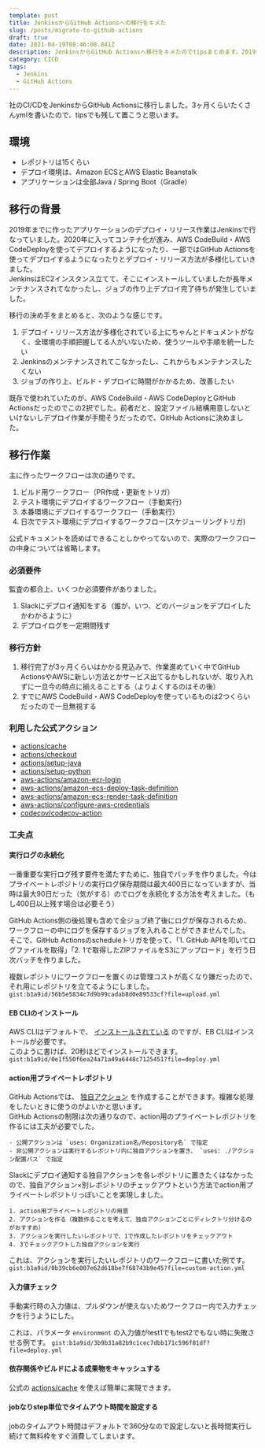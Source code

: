 ```yaml
---
template: post
title: JenkinsからGitHub Actionsへの移行をキメた
slug: /posts/migrate-to-github-actions
draft: true
date: 2021-04-19T08:46:08.841Z
description: JenkinsからGitHub Actionsへ移行をキメたのでtipsまとめます。2019年までに作ったアプリケーションのデプロイ・リリース作業はJenkinsで行なっていました。2020年に入ってコンテナ化が進み、AWS CodeBuild・AWS CodeDeployを使ってデプロイするようになったり、一部ではGitHub Actionsを使ってデプロイするようになったりとデプロイ・リリース方法が多様化していきました。JenkinsはEC2インスタンス立てて、そこにインストールしていましたが長年メンテナンスされてなかったし、ジョブの作り上デプロイ完了待ちが発生していました。デプロイ・リリース方法を統一したいするというのが第1の目的でした。
category: CICD
tags:
  - Jenkins
  - GitHub Actions
---
```

社のCI/CDをJenkinsからGitHub Actionsに移行しました。3ヶ月くらいたくさんymlを書いたので、tipsでも残して置こうと思います。

## 環境
- レポジトリは15くらい
- デプロイ環境は、Amazon ECSとAWS Elastic Beanstalk
- アプリケーションは全部Java / Spring Boot（Gradle）

## 移行の背景
2019年までに作ったアプリケーションのデプロイ・リリース作業はJenkinsで行なっていました。2020年に入ってコンテナ化が進み、AWS CodeBuild・AWS CodeDeployを使ってデプロイするようになったり、一部ではGitHub Actionsを使ってデプロイするようになったりとデプロイ・リリース方法が多様化していきました。\
JenkinsはEC2インスタンス立てて、そこにインストールしていましたが長年メンテナンスされてなかったし、ジョブの作り上デプロイ完了待ちが発生していました。

移行の決め手をまとめると、次のような感じです。
1. デプロイ・リリース方法が多様化されている上にちゃんとドキュメントがなく、全環境の手順把握してる人がいないため、使うツールや手順を統一したい
2. Jenkinsのメンテナンスされてこなかったし、これからもメンテナンスしたくない
3. ジョブの作り上、ビルド・デプロイに時間がかかるため、改善したい

既存で使われていたのが、AWS CodeBuild・AWS CodeDeployとGitHub Actionsだったのでこの2択でした。前者だと、設定ファイル結構用意しないといけないしデプロイ作業が手間そうだったので、GitHub Actionsに決めました。

## 移行作業
主に作ったワークフローは次の通りです。
1. ビルド用ワークフロー（PR作成・更新をトリガ）
2. テスト環境にデプロイするワークフロー（手動実行）
3. 本番環境にデプロイするワークフロー（手動実行）
4. 日次でテスト環境にデプロイするワークフロー(スケジューリングトリガ)

公式ドキュメントを読めばできることしかやってないので、実際のワークフローの中身については省略します。

### 必須要件
監査の都合上、いくつか必須要件がありました。

1. Slackにデプロイ通知をする（誰が、いつ、どのバージョンをデプロイしたかわかるように）
2. デプロイログを一定期間残す

### 移行方針
1. 移行完了が3ヶ月くらいはかかる見込みで、作業進めていく中でGitHub ActionsやAWSに新しい方法とかサービス出てるかもしれないが、取り入れずに一旦今の時点に揃えることする（よりよくするのはその後）
2. すでにAWS CodeBuild・AWS CodeDeployを使っているものは2つくらいだったので一旦無視する

### 利用した公式アクション
- [actions/cache](https://github.com/actions/cache)
- [actions/checkout](https://github.com/actions/checkout)
- [actions/setup-java](https://github.com/actions/setup-java)
- [actions/setup-python](https://github.com/actions/setup-python)
- [aws-actions/amazon-ecr-login](https://github.com/aws-actions/amazon-ecr-login)
- [aws-actions/amazon-ecs-deploy-task-definition](https://github.com/aws-actions/amazon-ecs-deploy-task-definition)
- [aws-actions/amazon-ecs-render-task-definition](https://github.com/aws-actions/amazon-ecs-render-task-definition)
- [aws-actions/configure-aws-credentials](https://github.com/aws-actions/configure-aws-credentials)
- [codecov/codecov-action](https://github.com/codecov/codecov-action)

### 工夫点
#### 実行ログの永続化
一番重要な実行ログ残す要件を満たすために、独自でバッチを作りました。今はプライベートレポジトリの実行ログ保存期間は最大400日になっていますが、当時は最大90日だった（気がする）のでログを永続化する方法を考えました。（もし400日以上残す場合は必要そう）

GitHub Actions側の後処理も含めて全ジョブ終了後にログが保存されるため、ワークフローの中にログを保存するジョブを入れることができませんでした。\
そこで、GitHub Actionsのscheduleトリガを使って、「1. GitHub APIを叩いてログファイルを取得」「2. 1で取得したZIPファイルをS3にアップロード」を行う日次バッチを作りました。

複数レポジトリにワークフローを置くのは管理コストが高くなり嫌だったので、それ用にレポジトリを立てるようにしました。\
`gist:b1a9id/56b5e5834c7d9b99cadab8d0e89533cf?file=upload.yml`

#### EB CLIのインストール
AWS CLIはデフォルトで、 [インストールされている](https://github.com/aws-actions/configure-aws-credentials#usage) のですが、EB CLIはインストールが必要です。\
このように書けば、20秒ほどでインストールできます。
`gist:b1a9id/0e1f550f6ea24a71a49a6448c7125451?file=deploy.yml`

#### action用プライベートレポジトリ
GitHub Actionsでは、 [独自アクション](https://docs.github.com/ja/actions/creating-actions) を作成することができます。複雑な処理をしたいときに使うのがよいかと思います。\
GitHub Actionsの制限は次の通りなので、action用のプライベートレポジトリを作るには工夫が必要でした。
```
- 公開アクションは `uses: Organization名/Repository名` で指定
- 非公開アクションは実行するレポジトリ内に独自アクションを置き、 `uses: ./アクション配置パス` で指定
```

Slackにデプロイ通知する独自アクションを各レポジトリに置きたくはなかったので、独自アクション×別レポジトリのチェックアウトという方法でaction用プライベートレポジトリっぽいことを実現しました。
```
1. action用プライベートレポジトリの用意
2. アクションを作る（複数作ることを考えて、独自アクションごとにディレクトリ分けるのがおすすめ）
3. アクションを実行したいレポジトリで、1で作成したレポジトリをチェックアウト
4. 3でチェックアウトした独自アクションを実行
```

これは、アクションを実行したいレポジトリのワークフローに書いた例です。
`gist:b1a9id/0b39cb6e007e62d618be7f68743b9e45?file=custom-action.yml`

#### 入力値チェック
手動実行時の入力値は、プルダウンが使えないためワークフロー内で入力チェックを行うようにした。

これは、パラメータ `environment` の入力値がtest1でもtest2でもない時に失敗させる例です。
`gist:b1a9id/3b9b31a82b9c1cec7dbb171c596f81df?file=deploy.yml`  

#### 依存関係やビルドによる成果物をキャッシュする
公式の [actions/cache](https://github.com/actions/cache) を使えば簡単に実現できます。

#### jobなりstep単位でタイムアウト時間を設定する
jobのタイムアウト時間はデフォルトで360分なので設定しないと長時間実行し続けて無料枠をすぐ消費してしまいます。
